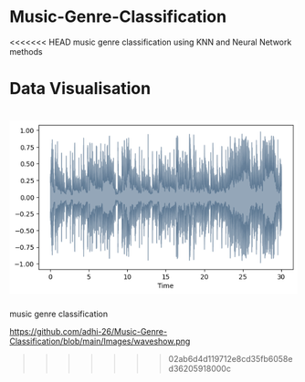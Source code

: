 # Music-Genre-Classification
<<<<<<< HEAD
music genre classification using KNN and Neural Network methods

# Data Visualisation
![waveform-plot](Images/waveshow.png)
=======
music genre classification


https://github.com/adhi-26/Music-Genre-Classification/blob/main/Images/waveshow.png
>>>>>>> 02ab6d4d119712e8cd35fb6058ed36205918000c
